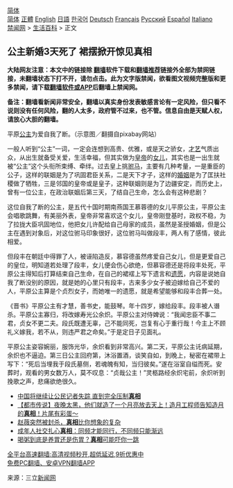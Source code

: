  <!-- 面包屑导航 --> <div class="breadcrumb"><!-- GTranslate: https://gtranslate.io/ -->  <div class="switcher notranslate">  <div class="selected">  <a href="#" onclick="return false;"> 简体</a>  </div>  <div class="option">  <a href="https://www.bannedbook.org" onclick="doGTranslate('zh-CN|zh-CN');jQuery('div.switcher div.selected a').html(jQuery(this).html());return false;" title="简体中文" class="nturl selected"> 简体</a>  <a href="https://www.bannedbook.org/zh-tw/" onclick="doGTranslate('zh-CN|zh-TW');jQuery('div.switcher div.selected a').html(jQuery(this).html());return false;" title="繁體中文" class="nturl"> 正體</a>  <a href="https://www.bannedbook.org/en/" onclick="doGTranslate('zh-CN|en');jQuery('div.switcher div.selected a').html(jQuery(this).html());return false;" title="English" class="nturl"> English</a>  <a href="https://www.bannedbook.org/ja/" onclick="doGTranslate('zh-CN|ja');jQuery('div.switcher div.selected a').html(jQuery(this).html());return false;" title="日本語" class="nturl"> 日語</a>  <a href="https://www.bannedbook.org/ko/" onclick="doGTranslate('zh-CN|ko');jQuery('div.switcher div.selected a').html(jQuery(this).html());return false;" title="한국어" class="nturl"> 한국어</a>  <a href="https://www.bannedbook.org/de/" onclick="doGTranslate('zh-CN|de');jQuery('div.switcher div.selected a').html(jQuery(this).html());return false;" title="Deutsch" class="nturl"> Deutsch</a>  <a href="https://www.bannedbook.org/fr/" onclick="doGTranslate('zh-CN|fr');jQuery('div.switcher div.selected a').html(jQuery(this).html());return false;" title="Français" class="nturl"> Français</a>  <a href="https://www.bannedbook.org/ru/" onclick="doGTranslate('zh-CN|ru');jQuery('div.switcher div.selected a').html(jQuery(this).html());return false;" title="Русский" class="nturl"> Русский</a>  <a href="https://www.bannedbook.org/es/" onclick="doGTranslate('zh-CN|es');jQuery('div.switcher div.selected a').html(jQuery(this).html());return false;" title="Español" class="nturl"> Español</a>  <a href="https://www.bannedbook.org/it/" onclick="doGTranslate('zh-CN|it');jQuery('div.switcher div.selected a').html(jQuery(this).html());return false;" title="Italiano" class="nturl"> Italiano</a>  </div>  </div>      <div class='breadcrumb-sub'><!-- Breadcrumb NavXT 6.3.0 --> <a href="https://www.bannedbook.org/" class="home">禁闻网</a> &gt; <a href="https://www.bannedbook.org/bnews/lifebaike/" class="category">生活百科</a> &gt; 正文</div></div><h2>公主新婚3天死了 裙摆掀开惊见真相</h2> <p class="notice"><b>大陆网友注意：本文中的链接除 <a href="https://github.com/bannedbook/fanqiang" >翻墙</a>软件下载和<a href="https://github.com/killgcd/justmysocks/blob/master/README.md">翻墙推荐</a>链接外全部为禁网链接，未翻墙状态下打不开，请勿点击。此为文字版禁闻，欲看图文视频完整版和更多禁闻，请下载<a href="https://github.com/bannedbook/fanqiang">翻墙软件或APP</a>后翻墙上禁闻网。</p><p>备注：翻墙看新闻非常安全，翻墙以真实身份发表敏感言论有一定风险，但只看不说则没有任何风险，翻的人太多，政府管不过来，也不管。信息自由是天赋人权，请放心大胆的翻墙。</b></p>  <div class="entry"> <p id="conimg">平原<a href="https://www.bannedbook.org/bnews/tag/%e5%85%ac%e4%b8%bb/" class="st_tag internal_tag" rel="tag" title="标签 公主 下的日志">公主</a>为爱自我了断。（示意图／翻摄自pixabay网站）</p> <p>一般人听到“公主”一词，一定会连想到高贵、优雅，或是天之骄女，<a href="https://www.bannedbook.org/bnews/tag/%E6%89%8D%E8%89%BA/" class="st_tag internal_tag" rel="tag" title="标签 才艺 下的日志">才艺</a>气质出众，从出生就备受关爱，生活幸福，但其实做为<a href="https://www.bannedbook.org/bnews/tag/%e7%9a%87%e5%b8%9d/" class="st_tag internal_tag" rel="tag" title="标签 皇帝 下的日志">皇帝</a>的<a href="https://www.bannedbook.org/bnews/tag/%e5%a5%b3%e5%84%bf/" class="st_tag internal_tag" rel="tag" title="标签 女儿 下的日志">女儿</a>，其实也是一出生就被“公主”这个头衔所束缚、牵绊。过去皇上挑<a href="https://www.bannedbook.org/bnews/tag/%E9%A9%B8%E9%A9%AC/" class="st_tag internal_tag" rel="tag" title="标签 驸马 下的日志">驸马</a>，主要有几种考量，一是重臣的公子，这样的联姻是为了巩固君臣关系，二是天下才子，这样的<a href="https://www.bannedbook.org/bnews/tag/%e5%a9%9a%e5%a7%bb/" class="st_tag internal_tag" rel="tag" title="标签 婚姻 下的日志">婚姻</a>是为了匡扶社稷做了牺牲，三是邻国的皇帝或是皇子，这种联姻则是为了边疆安定，而历史上，曾有一位公主，在政治联姻后第三天，了结自己生命，怎么会有这种悲剧？</p>  <p>这位自我了断的公主，是五代十国时期南燕国王慕蓉德的女儿平原公主，平原公主会唱歌跳舞，有美丽外表，皇帝非常喜欢这个女儿，皇帝刚登基时，政权不稳，为了拉拢大臣巩固地位，他把女儿许配给自己母家的成员，虽然是圣授婚姻，但是公主在遇到对象后，对这位驸马印象很好，这位驸马叫做段丰，两人有了感情，彼此相爱。</p> <p>但段丰在朝廷中得罪了人，被诬陷造反，慕容德虽然疼爱自己女儿，但是更爱自己的皇位，明知道若处理了段丰，女儿便会伤心欲绝，但慕容德还是将段丰处死，平原公主得知后打算结束自己生命，在自己的裙䙓上写下遗言和<a href="https://www.bannedbook.org/bnews/tag/%E9%81%97%E6%84%BF/" class="st_tag internal_tag" rel="tag" title="标签 遗愿 下的日志">遗愿</a>，内容是说她自我了断没别的原因，就是她的心里只有段丰，古来多少女子被迫嫁给自己不爱的人，平原公主算是个贞烈女子，而她唯一的遗愿，就是希望能够和段丰合葬一处。</p>  <p>《晋书》平原公主有才慧，善书史，能鼓琴。年十四岁，嫁给段丰。段丰被人谮杀。平原公主寡归，将改嫁寿光公余炽。平原公主对侍婢说：“我闻忠臣不事二君，贞女不更二夫。段氏既遭无辜，己不能同死，岂复有心于重行哉！今主上不顾礼义嫁我，若不从，则违严君之命矣。”于是定日子见面礼。</p> <p>平原公主姿容婉丽，服饰光华，余炽看到非常高兴。第二天，平原公主讬病延期，余炽也不逼迫。第三日公主回府第，沐浴置酒，谈笑自如，到晚上，秘密在裙带上写下：“死后当埋我于段氏墓侧，若魂魄有知，当归彼矣。”遂在浴室自缢而死。安葬时，观看的男女数万人，莫不叹息：“贞哉公主！”灵柩路经余炽宅前，余炽听到挽歌之声，悲痛欲绝很久。</p>  <ul class='op-related-articles' title='相关阅读'> <li><a href='https://www.bannedbook.org/bnews/bannedvideo/20210829/1615423.html' target='_blank'>中国将继续让公民记者失踪 直到完全压制<b>真相</b></a></li> <li><a href='https://www.bannedbook.org/bnews/bannedvideo/20210828/1615096.html' target='_blank'>【都市传说】夜晚太黑，他们就造了一个月亮放去天上！造月工程师告知造月的<b>真相</b>！片尾有彩蛋～</a></li> <li><a href='https://www.bannedbook.org/bnews/yule/20210827/1614349.html' target='_blank'>赵薇突然被封杀，<b>真相</b>比你想象的复杂</a></li> <li><a href='https://www.bannedbook.org/bnews/funmedia/20210827/1614188.html' target='_blank'>成年人社交扎心<b>真相</b>：同频才能同行，不同频只能渐远</a></li> <li><a href='https://www.bannedbook.org/bnews/health/20210826/1613678.html' target='_blank'>喝粥到底是养胃还是伤胃？<b>真相</b>可能吓你一跳</a></li> </ul> <p class="texttj"> <a href="https://github.com/bannedbook/fanqiang/wiki/V2ray%E6%9C%BA%E5%9C%BA" target="_blank">全平台高速翻墙:高清视频秒开,超低延迟,9折优惠中</a><br/> <a href="https://github.com/bannedbook/fanqiang/wiki/%E7%A6%81%E9%97%BB%E7%BD%91%E5%AE%89%E5%8D%93%E7%BF%BB%E5%A2%99%E6%96%B0%E9%97%BBAPP" target="_blank">免费PC翻墙、安卓VPN翻墙APP</a></p><p> 来源：三立<span class='wp_keywordlink_affiliate'><a href="https://www.bannedbook.org/" title="新闻网">新闻网</a></span> </p> <a name='sharetosocial'></a>  <div style="margin-bottom:5px;padding-bottom:5px;clear:both"> <div id="archive-pix-1" class="banner-ads"> <!-- AuctionX Display platform tag START --> <div id="26318x728x90x621x_ADSLOT2" clicktrack="%%CLICK_URL_ESC%%"></div> <!-- AuctionX Display platform tag END --> </div> <div id="archive-pix-2" class="banner-ads"> <!-- AuctionX Display platform tag START --> <div id="26315x300x250x621x_ADSLOT2" clicktrack="%%CLICK_URL_ESC%%"></div> <!-- AuctionX Display platform tag END --> </div> </div>  <div id="archive-pix-1" class="banner-ads"> <!-- AuctionX Display platform tag START --> <div id="26318x728x90x621x_ADSLOT3" clicktrack="%%CLICK_URL_ESC%%"></div> <!-- AuctionX Display platform tag END --> </div> </div><!--END ENTRY--> 